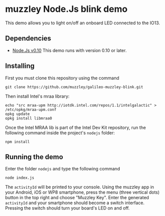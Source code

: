 # muzzley Node.Js blink demo

This demo allows you to light on/off an onboard LED connected to the IO13.

## Dependencies

* [Node.Js v0.10](http://nodejs.org/download/)
  This demo runs with version 0.10 or later.

## Installing

First you must clone this repository using the command

    git clone https://github.com/muzzley/galileo-muzzley-blink.git

Then install Intel's mraa library:

    echo "src mraa-upm http://iotdk.intel.com/repos/1.1/intelgalactic" > /etc/opkg/mraa-upm.conf
    opkg update
    opkg install libmraa0

Once the Intel MRAA lib is part of the Intel Dev Kit repository, run the following command inside the project's `nodejs` folder:

    npm install

## Running the demo

Enter the folder `nodejs` and type the following command

    node index.js

The `activityId` will be printed to your console. Using the muzzley app in your Android, iOS or WP8 smartphone, press the menu (three vertical dots) button in the top right and choose "Muzzley Key".  Enter the generated `activityId` and your smartphone should become a switch interface. Pressing the switch should turn your board's LED on and off.
